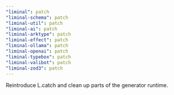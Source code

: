 ```yaml
---
"liminal": patch
"liminal-schema": patch
"liminal-util": patch
"liminal-ai": patch
"liminal-arktype": patch
"liminal-effect": patch
"liminal-ollama": patch
"liminal-openai": patch
"liminal-typebox": patch
"liminal-valibot": patch
"liminal-zod3": patch
---
```


Reintroduce L.catch and clean up parts of the generator runtime.
